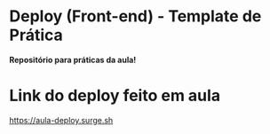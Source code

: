 # Deploy (Front-end) - Template de Prática
**Repositório para práticas da aula!**

# Link do deploy feito em aula
https://aula-deploy.surge.sh



